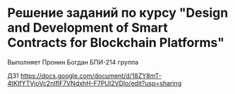 # Решение заданий по курсу "Design and Development of Smart Contracts for Blockchain Platforms"
Выполняет Пронин Богдан БПИ-214 группа


ДЗ1 https://docs.google.com/document/d/18ZY8mT-4tKIfYTVjoVc2nIflF7VNdxhH-F7PUI2VDlo/edit?usp=sharing
